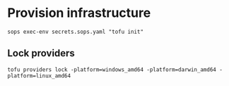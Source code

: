 # Provision infrastructure

```shell
sops exec-env secrets.sops.yaml "tofu init"
```

## Lock providers

```shell
tofu providers lock -platform=windows_amd64 -platform=darwin_amd64 -platform=linux_amd64
```